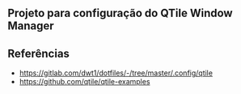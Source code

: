 ## Projeto para configuração do QTile Window Manager

## Referências

- https://gitlab.com/dwt1/dotfiles/-/tree/master/.config/qtile
- https://github.com/qtile/qtile-examples